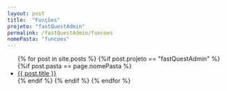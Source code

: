```yaml
---
layout: post
title:  "Funções"
projeto: "fastQuestAdmin"
permalink: /fastQuestAdmin/funcoes
nomePasta: "funcoes"
---
```

<ul>
{% for post in site.posts %}
    {%if post.projeto == "fastQuestAdmin" %}
        {%if post.pasta == page.nomePasta %}  
            <li>
                <a href="{{ site.baseurl}}{{ post.url}}">{{ post.title }}</a>  
            </li>
        {% endif %}
    {% endif %}
{% endfor %}
</ul>           
